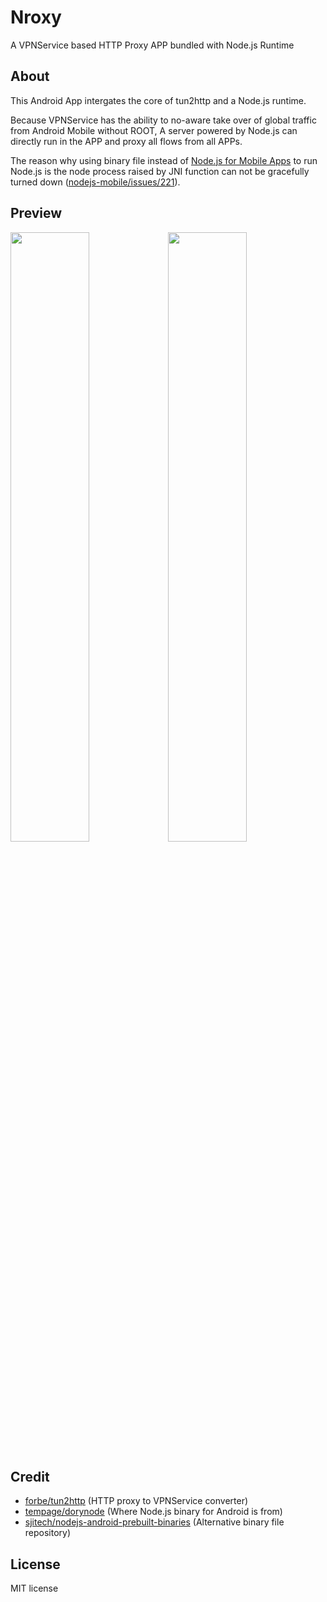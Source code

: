 # Nroxy

A VPNService based HTTP Proxy APP bundled with Node.js Runtime

## About

This Android App intergates the core of tun2http and a Node.js runtime.

Because VPNService has the ability to no-aware take over of global traffic from Android Mobile without ROOT, A server powered by Node.js can directly run in the APP and proxy all flows from all APPs.

The reason why using binary file instead of [Node.js for Mobile Apps](https://github.com/JaneaSystems/nodejs-mobile) to run Node.js is the node process raised by JNI function can not be gracefully turned down ([nodejs-mobile/issues/221](https://github.com/JaneaSystems/nodejs-mobile/issues/221)).

## Preview

<img src="https://user-images.githubusercontent.com/26399680/65606631-d5d84e00-dfdd-11e9-82d4-2b9a9a2402e6.png" width="50%"/><img src="https://user-images.githubusercontent.com/26399680/65606635-d83aa800-dfdd-11e9-8397-a9f619cb0ea5.png" width="50%"/>


## Credit

- [forbe/tun2http](https://github.com/forbe/tun2http) (HTTP proxy to VPNService converter)
- [tempage/dorynode](https://github.com/tempage/dorynode) (Where Node.js binary for Android is from)
- [sjitech/nodejs-android-prebuilt-binaries](https://github.com/sjitech/nodejs-android-prebuilt-binaries) (Alternative binary file repository)

## License

MIT license